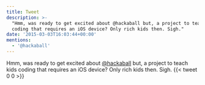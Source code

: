 ```yaml
---
title: Tweet
description: >-
  "Hmm, was ready to get excited about @hackaball but, a project to teach kids
  coding that requires an iOS device? Only rich kids then. Sigh."
date: '2015-03-03T16:03:44+00:00'
mentions:
  - '@hackaball'
---
```

Hmm, was ready to get excited about [@hackaball](https://twitter.com/@hackaball) but, a project to teach kids coding that requires an iOS device? Only rich kids then. Sigh.
      {{< tweet 0 0 >}}
    
